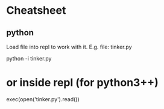 # Cheatsheet

## python
Load file into repl to work with it. E.g. file: tinker.py

   python -i tinker.py
   # or inside repl (for python3++)
   exec(open('tinker.py').read())
